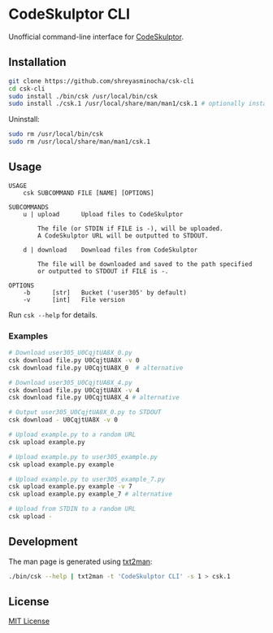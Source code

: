# CodeSkulptor CLI

Unofficial command-line interface for [CodeSkulptor](https://py3.codeskulptor.org).

## Installation

```sh
git clone https://github.com/shreyasminocha/csk-cli
cd csk-cli
sudo install ./bin/csk /usr/local/bin/csk
sudo install ./csk.1 /usr/local/share/man/man1/csk.1 # optionally install man page
```

Uninstall:

```sh
sudo rm /usr/local/bin/csk
sudo rm /usr/local/share/man/man1/csk.1
```

## Usage

```
USAGE
    csk SUBCOMMAND FILE [NAME] [OPTIONS]

SUBCOMMANDS
    u | upload		Upload files to CodeSkulptor

        The file (or STDIN if FILE is -), will be uploaded.
        A CodeSkulptor URL will be outputted to STDOUT.

    d | download	Download files from CodeSkulptor

        The file will be downloaded and saved to the path specified
        or outputted to STDOUT if FILE is -.

OPTIONS
    -b		[str]	Bucket ('user305' by default)
    -v		[int]	File version
```

Run `csk --help` for details.

### Examples

```sh
# Download user305_U0CqjtUA8X_0.py
csk download file.py U0CqjtUA8X -v 0
csk download file.py U0CqjtUA8X_0  # alternative

# Download user305_U0CqjtUA8X_4.py
csk download file.py U0CqjtUA8X -v 4
csk download file.py U0CqjtUA8X_4 # alternative

# Output user305_U0CqjtUA8X_0.py to STDOUT
csk download - U0CqjtUA8X -v 0

# Upload example.py to a random URL
csk upload example.py

# Upload example.py to user305_example.py
csk upload example.py example

# Upload example.py to user305_example_7.py
csk upload example.py example -v 7
csk upload example.py example_7 # alternative

# Upload from STDIN to a random URL
csk upload -
```

## Development

The man page is generated using [txt2man](https://github.com/mvertes/txt2man):

```sh
./bin/csk --help | txt2man -t 'CodeSkulptor CLI' -s 1 > csk.1
```

## License

[MIT License](https://l.shreyasminocha.me/MIT/2020-)
